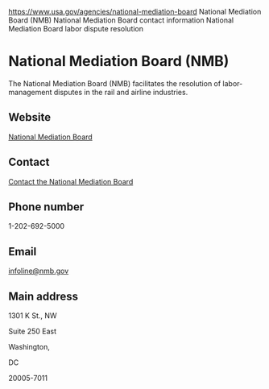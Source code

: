 

https://www.usa.gov/agencies/national-mediation-board
National Mediation Board (NMB)
National Mediation Board contact information
National Mediation Board labor dispute resolution

National Mediation Board
(NMB)
==============================

The National Mediation Board (NMB) facilitates the resolution of labor-management disputes in the rail and airline industries.

Website
-------

[National Mediation Board](https://nmb.gov/NMB_Application/)

Contact
-------

[Contact the National Mediation Board](https://nmb.gov/NMB_Application/index.php/agency-contact-center/)

Phone number
------------

1-202-692-5000

Email
-----

[infoline@nmb.gov](mailto:infoline@nmb.gov)

Main address
------------

1301 K St., NW
  
Suite 250 East
  
Washington,

DC

20005-7011
